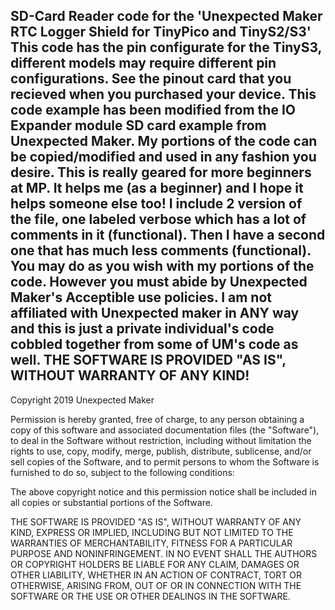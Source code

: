 SD-Card Reader code for the 'Unexpected Maker RTC Logger Shield for TinyPico and TinyS2/S3'
This code has the pin configurate for the TinyS3, different models may require different pin configurations.
See the pinout card that you recieved when you purchased your device.
This code example has been modified from the IO Expander module SD card example from Unexpected Maker.
My portions of the code can be copied/modified and used in any fashion you desire.
This is really geared for more beginners at MP. It helps me (as a beginner) and I hope it helps someone else too!
I include 2 version of the file, one labeled verbose which has a lot of comments in it (functional). Then I have a second one that has much less comments (functional). 
You may do as you wish with my portions of the code. However you must abide by Unexpected Maker's Acceptible use policies. I am not affiliated with Unexpected maker in ANY way and this is just a private individual's code cobbled together from some of UM's code as well. 
THE SOFTWARE IS PROVIDED "AS IS", WITHOUT WARRANTY OF ANY KIND!
------------------------------------------------------------------
Copyright 2019 Unexpected Maker

Permission is hereby granted, free of charge, to any person obtaining a copy
of this software and associated documentation files (the "Software"), to deal
in the Software without restriction, including without limitation the rights
to use, copy, modify, merge, publish, distribute, sublicense, and/or sell
copies of the Software, and to permit persons to whom the Software is
furnished to do so, subject to the following conditions:

The above copyright notice and this permission notice shall be included in all
copies or substantial portions of the Software.

THE SOFTWARE IS PROVIDED "AS IS", WITHOUT WARRANTY OF ANY KIND, EXPRESS OR
IMPLIED, INCLUDING BUT NOT LIMITED TO THE WARRANTIES OF MERCHANTABILITY,
FITNESS FOR A PARTICULAR PURPOSE AND NONINFRINGEMENT. IN NO EVENT SHALL THE
AUTHORS OR COPYRIGHT HOLDERS BE LIABLE FOR ANY CLAIM, DAMAGES OR OTHER
LIABILITY, WHETHER IN AN ACTION OF CONTRACT, TORT OR OTHERWISE, ARISING FROM,
OUT OF OR IN CONNECTION WITH THE SOFTWARE OR THE USE OR OTHER DEALINGS IN THE
SOFTWARE.
